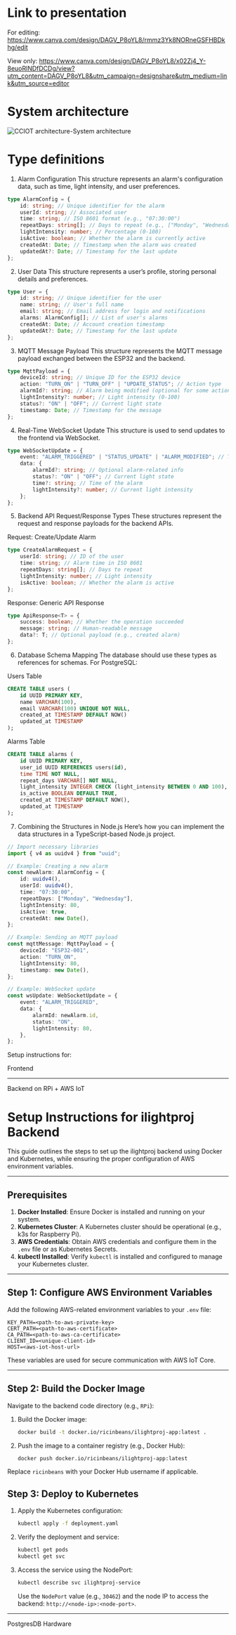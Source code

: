 # Link to presentation

For editing: https://www.canva.com/design/DAGV_P8oYL8/rmmz3Yk8NORneGSFHBDkhg/edit

View only: https://www.canva.com/design/DAGV_P8oYL8/x02Zj4_Y-8euoRlNDfDCDg/view?utm_content=DAGV_P8oYL8&utm_campaign=designshare&utm_medium=link&utm_source=editor

# System architecture

![CCIOT architecture-System architecture](https://github.com/user-attachments/assets/ed60f3bb-2803-4114-bc10-83b319529f95)

# Type definitions

1. Alarm Configuration
   This structure represents an alarm's configuration data, such as time, light intensity, and user preferences.

```typescript
type AlarmConfig = {
    id: string; // Unique identifier for the alarm
    userId: string; // Associated user
    time: string; // ISO 8601 format (e.g., "07:30:00")
    repeatDays: string[]; // Days to repeat (e.g., ["Monday", "Wednesday"])
    lightIntensity: number; // Percentage (0-100)
    isActive: boolean; // Whether the alarm is currently active
    createdAt: Date; // Timestamp when the alarm was created
    updatedAt?: Date; // Timestamp for the last update
};
```

2. User Data
   This structure represents a user’s profile, storing personal details and preferences.

```typescript
type User = {
    id: string; // Unique identifier for the user
    name: string; // User's full name
    email: string; // Email address for login and notifications
    alarms: AlarmConfig[]; // List of user's alarms
    createdAt: Date; // Account creation timestamp
    updatedAt?: Date; // Timestamp for the last update
};
```

3. MQTT Message Payload
   This structure represents the MQTT message payload exchanged between the ESP32 and the backend.

```typescript
type MqttPayload = {
    deviceId: string; // Unique ID for the ESP32 device
    action: "TURN_ON" | "TURN_OFF" | "UPDATE_STATUS"; // Action type
    alarmId?: string; // Alarm being modified (optional for some actions)
    lightIntensity?: number; // Light intensity (0-100)
    status?: "ON" | "OFF"; // Current light state
    timestamp: Date; // Timestamp for the message
};
```

4. Real-Time WebSocket Update
   This structure is used to send updates to the frontend via WebSocket.

```typescript
type WebSocketUpdate = {
    event: "ALARM_TRIGGERED" | "STATUS_UPDATE" | "ALARM_MODIFIED"; // Type of event
    data: {
        alarmId?: string; // Optional alarm-related info
        status?: "ON" | "OFF"; // Current light state
        time?: string; // Time of the alarm
        lightIntensity?: number; // Current light intensity
    };
};
```

5. Backend API Request/Response Types
   These structures represent the request and response payloads for the backend APIs.

Request: Create/Update Alarm

```typescript
type CreateAlarmRequest = {
    userId: string; // ID of the user
    time: string; // Alarm time in ISO 8601
    repeatDays: string[]; // Days to repeat
    lightIntensity: number; // Light intensity
    isActive: boolean; // Whether the alarm is active
};
```

Response: Generic API Response

```typescript
type ApiResponse<T> = {
    success: boolean; // Whether the operation succeeded
    message: string; // Human-readable message
    data?: T; // Optional payload (e.g., created alarm)
};
```

6. Database Schema Mapping
   The database should use these types as references for schemas. For PostgreSQL:

Users Table

```sql
CREATE TABLE users (
    id UUID PRIMARY KEY,
    name VARCHAR(100),
    email VARCHAR(100) UNIQUE NOT NULL,
    created_at TIMESTAMP DEFAULT NOW()
    updated_at TIMESTAMP
);
```

Alarms Table

```sql
CREATE TABLE alarms (
    id UUID PRIMARY KEY,
    user_id UUID REFERENCES users(id),
    time TIME NOT NULL,
    repeat_days VARCHAR[] NOT NULL,
    light_intensity INTEGER CHECK (light_intensity BETWEEN 0 AND 100),
    is_active BOOLEAN DEFAULT TRUE,
    created_at TIMESTAMP DEFAULT NOW(),
    updated_at TIMESTAMP
);
```

7. Combining the Structures in Node.js
   Here’s how you can implement the data structures in a TypeScript-based Node.js project.

```typescript
// Import necessary libraries
import { v4 as uuidv4 } from "uuid";

// Example: Creating a new alarm
const newAlarm: AlarmConfig = {
    id: uuidv4(),
    userId: uuidv4(),
    time: "07:30:00",
    repeatDays: ["Monday", "Wednesday"],
    lightIntensity: 80,
    isActive: true,
    createdAt: new Date(),
};

// Example: Sending an MQTT payload
const mqttMessage: MqttPayload = {
    deviceId: "ESP32-001",
    action: "TURN_ON",
    lightIntensity: 80,
    timestamp: new Date(),
};

// Example: WebSocket update
const wsUpdate: WebSocketUpdate = {
    event: "ALARM_TRIGGERED",
    data: {
        alarmId: newAlarm.id,
        status: "ON",
        lightIntensity: 80,
    },
};
```

Setup instructions for:

Frontend

---

Backend on RPi + AWS IoT

# Setup Instructions for ilightproj Backend

This guide outlines the steps to set up the ilightproj backend using Docker and Kubernetes, while ensuring the proper configuration of AWS environment variables.

---

## Prerequisites

1. **Docker Installed**: Ensure Docker is installed and running on your system.
2. **Kubernetes Cluster**: A Kubernetes cluster should be operational (e.g., k3s for Raspberry Pi).
3. **AWS Credentials**: Obtain AWS credentials and configure them in the `.env` file or as Kubernetes Secrets.
4. **kubectl Installed**: Verify `kubectl` is installed and configured to manage your Kubernetes cluster.

---

## Step 1: Configure AWS Environment Variables

Add the following AWS-related environment variables to your `.env` file:

```plaintext
KEY_PATH=<path-to-aws-private-key>
CERT_PATH=<path-to-aws-certificate>
CA_PATH=<path-to-aws-ca-certificate>
CLIENT_ID=<unique-client-id>
HOST=<aws-iot-host-url>
```

These variables are used for secure communication with AWS IoT Core.

---

## Step 2: Build the Docker Image

Navigate to the backend code directory (e.g., `RPi`):

1. Build the Docker image:

    ```bash
    docker build -t docker.io/ricinbeans/ilightproj-app:latest .
    ```

2. Push the image to a container registry (e.g., Docker Hub):
    ```bash
    docker push docker.io/ricinbeans/ilightproj-app:latest
    ```

Replace `ricinbeans` with your Docker Hub username if applicable.

## Step 3: Deploy to Kubernetes

1. Apply the Kubernetes configuration:

    ```bash
    kubectl apply -f deployment.yaml
    ```

2. Verify the deployment and service:

    ```bash
    kubectl get pods
    kubectl get svc
    ```

3. Access the service using the NodePort:
    ```bash
    kubectl describe svc ilightproj-service
    ```
    Use the `NodePort` value (e.g., `30462`) and the node IP to access the backend: `http://<node-ip>:<node-port>`.

---

PostgresDB
Hardware
